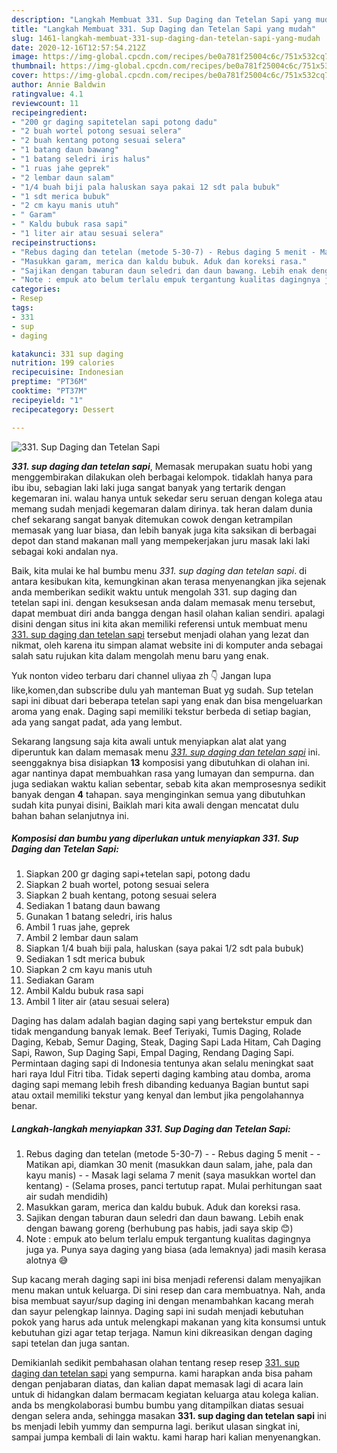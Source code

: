 ```yaml
---
description: "Langkah Membuat 331. Sup Daging dan Tetelan Sapi yang mudah"
title: "Langkah Membuat 331. Sup Daging dan Tetelan Sapi yang mudah"
slug: 1461-langkah-membuat-331-sup-daging-dan-tetelan-sapi-yang-mudah
date: 2020-12-16T12:57:54.212Z
image: https://img-global.cpcdn.com/recipes/be0a781f25004c6c/751x532cq70/331-sup-daging-dan-tetelan-sapi-foto-resep-utama.jpg
thumbnail: https://img-global.cpcdn.com/recipes/be0a781f25004c6c/751x532cq70/331-sup-daging-dan-tetelan-sapi-foto-resep-utama.jpg
cover: https://img-global.cpcdn.com/recipes/be0a781f25004c6c/751x532cq70/331-sup-daging-dan-tetelan-sapi-foto-resep-utama.jpg
author: Annie Baldwin
ratingvalue: 4.1
reviewcount: 11
recipeingredient:
- "200 gr daging sapitetelan sapi potong dadu"
- "2 buah wortel potong sesuai selera"
- "2 buah kentang potong sesuai selera"
- "1 batang daun bawang"
- "1 batang seledri iris halus"
- "1 ruas jahe geprek"
- "2 lembar daun salam"
- "1/4 buah biji pala haluskan saya pakai 12 sdt pala bubuk"
- "1 sdt merica bubuk"
- "2 cm kayu manis utuh"
- " Garam"
- " Kaldu bubuk rasa sapi"
- "1 liter air atau sesuai selera"
recipeinstructions:
- "Rebus daging dan tetelan (metode 5-30-7) - Rebus daging 5 menit - Matikan api, diamkan 30 menit (masukkan daun salam, jahe, pala dan kayu manis) - Masak lagi selama 7 menit (saya masukkan wortel dan kentang) (Selama proses, panci tertutup rapat. Mulai perhitungan saat air sudah mendidih)"
- "Masukkan garam, merica dan kaldu bubuk. Aduk dan koreksi rasa."
- "Sajikan dengan taburan daun seledri dan daun bawang. Lebih enak dengan bawang goreng (berhubung pas habis, jadi saya skip 😊)"
- "Note : empuk ato belum terlalu empuk tergantung kualitas dagingnya juga ya. Punya saya daging yang biasa (ada lemaknya) jadi masih kerasa alotnya 😅"
categories:
- Resep
tags:
- 331
- sup
- daging

katakunci: 331 sup daging 
nutrition: 199 calories
recipecuisine: Indonesian
preptime: "PT36M"
cooktime: "PT37M"
recipeyield: "1"
recipecategory: Dessert

---
```



![331. Sup Daging dan Tetelan Sapi](https://img-global.cpcdn.com/recipes/be0a781f25004c6c/751x532cq70/331-sup-daging-dan-tetelan-sapi-foto-resep-utama.jpg)

<b><i>331. sup daging dan tetelan sapi</i></b>, Memasak merupakan suatu hobi yang menggembirakan dilakukan oleh berbagai kelompok. tidaklah hanya para ibu ibu, sebagian laki laki juga sangat banyak yang tertarik dengan kegemaran ini. walau hanya untuk sekedar seru seruan dengan kolega atau memang sudah menjadi kegemaran dalam dirinya. tak heran dalam dunia chef sekarang sangat banyak ditemukan cowok dengan ketrampilan memasak yang luar biasa, dan lebih banyak juga kita saksikan di berbagai depot dan stand makanan mall yang mempekerjakan juru masak laki laki sebagai koki andalan nya.

Baik, kita mulai ke hal bumbu menu <i>331. sup daging dan tetelan sapi</i>. di antara kesibukan kita, kemungkinan akan terasa menyenangkan jika sejenak anda memberikan sedikit waktu untuk mengolah 331. sup daging dan tetelan sapi ini. dengan kesuksesan anda dalam memasak menu tersebut, dapat membuat diri anda bangga dengan hasil olahan kalian sendiri. apalagi disini dengan situs ini kita akan memiliki referensi untuk membuat menu <u>331. sup daging dan tetelan sapi</u> tersebut menjadi olahan yang lezat dan nikmat, oleh karena itu simpan alamat website ini di komputer anda sebagai salah satu rujukan kita dalam mengolah menu baru yang enak.

Yuk nonton video terbaru dari channel uliyaa zh 👇 Jangan lupa like,komen,dan subscribe dulu yah manteman Buat yg sudah. Sup tetelan sapi ini dibuat dari beberapa tetelan sapi yang enak dan bisa mengeluarkan aroma yang enak. Daging sapi memiliki tekstur berbeda di setiap bagian, ada yang sangat padat, ada yang lembut.


Sekarang langsung saja kita awali untuk menyiapkan alat alat yang diperuntuk kan dalam memasak menu <u><i>331. sup daging dan tetelan sapi</i></u> ini. seenggaknya bisa disiapkan <b>13</b> komposisi yang dibutuhkan di olahan ini. agar nantinya dapat membuahkan rasa yang lumayan dan sempurna. dan juga sediakan waktu kalian sebentar, sebab kita akan memprosesnya sedikit banyak dengan <b>4</b> tahapan. saya menginginkan semua yang dibutuhkan sudah kita punyai disini, Baiklah mari kita awali dengan mencatat dulu bahan bahan selanjutnya ini.

<!--inarticleads1-->

##### Komposisi dan bumbu yang diperlukan untuk menyiapkan 331. Sup Daging dan Tetelan Sapi:

1. Siapkan 200 gr daging sapi+tetelan sapi, potong dadu
1. Siapkan 2 buah wortel, potong sesuai selera
1. Siapkan 2 buah kentang, potong sesuai selera
1. Sediakan 1 batang daun bawang
1. Gunakan 1 batang seledri, iris halus
1. Ambil 1 ruas jahe, geprek
1. Ambil 2 lembar daun salam
1. Siapkan 1/4 buah biji pala, haluskan (saya pakai 1/2 sdt pala bubuk)
1. Sediakan 1 sdt merica bubuk
1. Siapkan 2 cm kayu manis utuh
1. Sediakan  Garam
1. Ambil  Kaldu bubuk rasa sapi
1. Ambil 1 liter air (atau sesuai selera)


Daging has dalam adalah bagian daging sapi yang bertekstur empuk dan tidak mengandung banyak lemak. Beef Teriyaki, Tumis Daging, Rolade Daging, Kebab, Semur Daging, Steak, Daging Sapi Lada Hitam, Cah Daging Sapi, Rawon, Sup Daging Sapi, Empal Daging, Rendang Daging Sapi. Permintaan daging sapi di Indonesia tentunya akan selalu meningkat saat hari raya Idul Fitri tiba. Tidak seperti daging kambing atau domba, aroma daging sapi memang lebih fresh dibanding keduanya Bagian buntut sapi atau oxtail memiliki tekstur yang kenyal dan lembut jika pengolahannya benar. 

<!--inarticleads2-->

##### Langkah-langkah menyiapkan 331. Sup Daging dan Tetelan Sapi:

1. Rebus daging dan tetelan (metode 5-30-7) - - Rebus daging 5 menit - - Matikan api, diamkan 30 menit (masukkan daun salam, jahe, pala dan kayu manis) - - Masak lagi selama 7 menit (saya masukkan wortel dan kentang) - (Selama proses, panci tertutup rapat. Mulai perhitungan saat air sudah mendidih)
1. Masukkan garam, merica dan kaldu bubuk. Aduk dan koreksi rasa.
1. Sajikan dengan taburan daun seledri dan daun bawang. Lebih enak dengan bawang goreng (berhubung pas habis, jadi saya skip 😊)
1. Note : empuk ato belum terlalu empuk tergantung kualitas dagingnya juga ya. Punya saya daging yang biasa (ada lemaknya) jadi masih kerasa alotnya 😅


Sup kacang merah daging sapi ini bisa menjadi referensi dalam menyajikan menu makan untuk keluarga. Di sini resep dan cara membuatnya. Nah, anda bisa membuat sayur/sup daging ini dengan menambahkan kacang merah dan sayur pelengkap lainnya. Daging sapi ini sudah menjadi kebutuhan pokok yang harus ada untuk melengkapi makanan yang kita konsumsi untuk kebutuhan gizi agar tetap terjaga. Namun kini dikreasikan dengan daging sapi tetelan dan juga santan. 

Demikianlah sedikit pembahasan olahan tentang resep resep <u>331. sup daging dan tetelan sapi</u> yang sempurna. kami harapkan anda bisa paham dengan penjabaran diatas, dan kalian dapat memasak lagi di acara lain untuk di hidangkan dalam bermacam kegiatan keluarga atau kolega kalian. anda bs mengkolaborasi bumbu bumbu yang ditampilkan diatas sesuai dengan selera anda, sehingga masakan <b>331. sup daging dan tetelan sapi</b> ini bs menjadi lebih yummy dan sempurna lagi. berikut ulasan singkat ini, sampai jumpa kembali di lain waktu. kami harap hari kalian menyenangkan.
